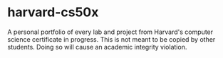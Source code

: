 # harvard-cs50x
A personal portfolio of every lab and project from Harvard's computer science certificate in progress.
This is not meant to be copied by other students. Doing so will cause an academic integrity violation.
